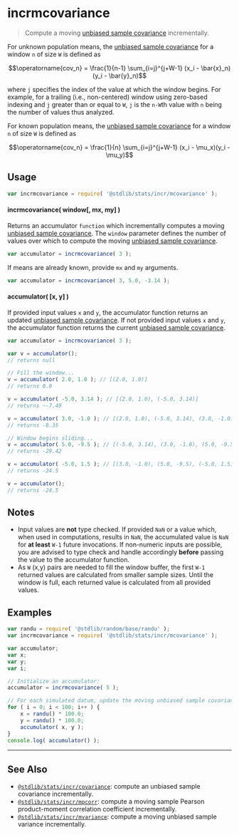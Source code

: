 <!--

@license Apache-2.0

Copyright (c) 2018 The Stdlib Authors.

Licensed under the Apache License, Version 2.0 (the "License");
you may not use this file except in compliance with the License.
You may obtain a copy of the License at

   http://www.apache.org/licenses/LICENSE-2.0

Unless required by applicable law or agreed to in writing, software
distributed under the License is distributed on an "AS IS" BASIS,
WITHOUT WARRANTIES OR CONDITIONS OF ANY KIND, either express or implied.
See the License for the specific language governing permissions and
limitations under the License.

-->

# incrmcovariance

> Compute a moving [unbiased sample covariance][covariance] incrementally.

<section class="intro">

For unknown population means, the [unbiased sample covariance][covariance] for a window `n` of size `W` is defined as

<!-- <equation class="equation" label="eq:unbiased_sample_covariance_unknown_means" align="center" raw="\operatorname{cov_n} = \frac{1}{n-1} \sum_{i=j}^{j+W-1} (x_i - \bar{x}_n)(y_i - \bar{y}_n)" alt="Equation for the unbiased sample covariance for unknown population means."> -->

```math
\operatorname{cov_n} = \frac{1}{n-1} \sum_{i=j}^{j+W-1} (x_i - \bar{x}_n)(y_i - \bar{y}_n)
```

<!-- <div class="equation" align="center" data-raw-text="\operatorname{cov_n} = \frac{1}{n-1} \sum_{i=j}^{j+W-1} (x_i - \bar{x}_n)(y_i - \bar{y}_n)" data-equation="eq:unbiased_sample_covariance_unknown_means">
    <img src="https://cdn.jsdelivr.net/gh/stdlib-js/stdlib@49d8cabda84033d55d7b8069f19ee3dd8b8d1496/lib/node_modules/@stdlib/stats/incr/mcovariance/docs/img/equation_unbiased_sample_covariance_unknown_means.svg" alt="Equation for the unbiased sample covariance for unknown population means.">
    <br>
</div> -->

<!-- </equation> -->

where `j` specifies the index of the value at which the window begins. For example, for a trailing (i.e., non-centered) window using zero-based indexing and `j` greater than or equal to `W`, `j` is the `n-W`th value with `n` being the number of values thus analyzed.

For known population means, the [unbiased sample covariance][covariance] for a window `n` of size `W` is defined as

<!-- <equation class="equation" label="eq:unbiased_sample_covariance_known_means" align="center" raw="\operatorname{cov_n} = \frac{1}{n} \sum_{i=j}^{j+W-1} (x_i - \mu_x)(y_i - \mu_y)" alt="Equation for the unbiased sample covariance for known population means."> -->

```math
\operatorname{cov_n} = \frac{1}{n} \sum_{i=j}^{j+W-1} (x_i - \mu_x)(y_i - \mu_y)
```

<!-- <div class="equation" align="center" data-raw-text="\operatorname{cov_n} = \frac{1}{n} \sum_{i=j}^{j+W-1} (x_i - \mu_x)(y_i - \mu_y)" data-equation="eq:unbiased_sample_covariance_known_means">
    <img src="https://cdn.jsdelivr.net/gh/stdlib-js/stdlib@27e2a43c70db648bb5bbc3fd0cdee050c25adc0b/lib/node_modules/@stdlib/stats/incr/mcovariance/docs/img/equation_unbiased_sample_covariance_known_means.svg" alt="Equation for the unbiased sample covariance for known population means.">
    <br>
</div> -->

<!-- </equation> --> 

</section>

<!-- /.intro -->

<section class="usage">

## Usage

```javascript
var incrmcovariance = require( '@stdlib/stats/incr/mcovariance' );
```

#### incrmcovariance( window\[, mx, my] )

Returns an accumulator `function` which incrementally computes a moving [unbiased sample covariance][covariance]. The `window` parameter defines the number of values over which to compute the moving [unbiased sample covariance][covariance].

```javascript
var accumulator = incrmcovariance( 3 );
```

If means are already known, provide `mx` and `my` arguments.

```javascript
var accumulator = incrmcovariance( 3, 5.0, -3.14 );
```

#### accumulator( \[x, y] )

If provided input values `x` and `y`, the accumulator function returns an updated [unbiased sample covariance][covariance]. If not provided input values `x` and `y`, the accumulator function returns the current [unbiased sample covariance][covariance].

```javascript
var accumulator = incrmcovariance( 3 );

var v = accumulator();
// returns null

// Fill the window...
v = accumulator( 2.0, 1.0 ); // [(2.0, 1.0)]
// returns 0.0

v = accumulator( -5.0, 3.14 ); // [(2.0, 1.0), (-5.0, 3.14)]
// returns ~-7.49

v = accumulator( 3.0, -1.0 ); // [(2.0, 1.0), (-5.0, 3.14), (3.0, -1.0)]
// returns -8.35

// Window begins sliding...
v = accumulator( 5.0, -9.5 ); // [(-5.0, 3.14), (3.0, -1.0), (5.0, -9.5)]
// returns -29.42

v = accumulator( -5.0, 1.5 ); // [(3.0, -1.0), (5.0, -9.5), (-5.0, 1.5)]
// returns -24.5

v = accumulator();
// returns -24.5
```

</section>

<!-- /.usage -->

<section class="notes">

## Notes

-   Input values are **not** type checked. If provided `NaN` or a value which, when used in computations, results in `NaN`, the accumulated value is `NaN` for **at least** `W-1` future invocations. If non-numeric inputs are possible, you are advised to type check and handle accordingly **before** passing the value to the accumulator function.
-   As `W` (x,y) pairs are needed to fill the window buffer, the first `W-1` returned values are calculated from smaller sample sizes. Until the window is full, each returned value is calculated from all provided values.

</section>

<!-- /.notes -->

<section class="examples">

## Examples

<!-- eslint no-undef: "error" -->

```javascript
var randu = require( '@stdlib/random/base/randu' );
var incrmcovariance = require( '@stdlib/stats/incr/mcovariance' );

var accumulator;
var x;
var y;
var i;

// Initialize an accumulator:
accumulator = incrmcovariance( 5 );

// For each simulated datum, update the moving unbiased sample covariance...
for ( i = 0; i < 100; i++ ) {
    x = randu() * 100.0;
    y = randu() * 100.0;
    accumulator( x, y );
}
console.log( accumulator() );
```

</section>

<!-- /.examples -->

<!-- Section for related `stdlib` packages. Do not manually edit this section, as it is automatically populated. -->

<section class="related">

* * *

## See Also

-   <span class="package-name">[`@stdlib/stats/incr/covariance`][@stdlib/stats/incr/covariance]</span><span class="delimiter">: </span><span class="description">compute an unbiased sample covariance incrementally.</span>
-   <span class="package-name">[`@stdlib/stats/incr/mpcorr`][@stdlib/stats/incr/mpcorr]</span><span class="delimiter">: </span><span class="description">compute a moving sample Pearson product-moment correlation coefficient incrementally.</span>
-   <span class="package-name">[`@stdlib/stats/incr/mvariance`][@stdlib/stats/incr/mvariance]</span><span class="delimiter">: </span><span class="description">compute a moving unbiased sample variance incrementally.</span>

</section>

<!-- /.related -->

<!-- Section for all links. Make sure to keep an empty line after the `section` element and another before the `/section` close. -->

<section class="links">

[covariance]: https://en.wikipedia.org/wiki/Covariance

<!-- <related-links> -->

[@stdlib/stats/incr/covariance]: https://github.com/stdlib-js/stdlib/tree/develop/lib/node_modules/%40stdlib/stats/incr/covariance

[@stdlib/stats/incr/mpcorr]: https://github.com/stdlib-js/stdlib/tree/develop/lib/node_modules/%40stdlib/stats/incr/mpcorr

[@stdlib/stats/incr/mvariance]: https://github.com/stdlib-js/stdlib/tree/develop/lib/node_modules/%40stdlib/stats/incr/mvariance

<!-- </related-links> -->

</section>

<!-- /.links -->
